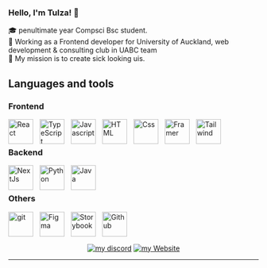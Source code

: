 ### Hello, I'm Tulza! 👋
🎓 penultimate year Compsci Bsc student. <br/>
🎯 Working as a Frontend developer for University of Auckland, web development & consulting club in UABC team <br/>
🚀 My mission is to create sick looking uis.  

## Languages and tools
### Frontend
<img alt="React" align="left" width="50px" style="padding-right:10px" src="https://cdn.jsdelivr.net/gh/devicons/devicon@latest/icons/react/react-original.svg" />
<img alt="TypeScript" align="left" width="50px" style="padding-right:10px" src="https://cdn.jsdelivr.net/gh/devicons/devicon@latest/icons/typescript/typescript-original.svg" />
<img alt="Javascript" align="left" width="50px" style="padding-right:10px" src="https://cdn.jsdelivr.net/gh/devicons/devicon@latest/icons/javascript/javascript-original.svg" />
<img alt="HTML" align="left" width="50px" style="padding-right:10px" src="https://cdn.jsdelivr.net/gh/devicons/devicon@latest/icons/html5/html5-original.svg" />
<img alt="Css" align="left" width="50px" style="padding-right:10px" src="https://cdn.jsdelivr.net/gh/devicons/devicon@latest/icons/css3/css3-original.svg" />
<img alt="Framer" align="left" width="50px" style="padding-right:10px" src="https://cdn.jsdelivr.net/gh/devicons/devicon@latest/icons/framermotion/framermotion-original.svg" />
<img alt="Tailwind" align="left" width="50px" style="padding-right:10px" src="https://cdn.jsdelivr.net/gh/devicons/devicon@latest/icons/tailwindcss/tailwindcss-original.svg" />
<br/><br/>

### Backend
<img alt="NextJs" align="left" width="50px" style="padding-right:10px" src="https://cdn.jsdelivr.net/gh/devicons/devicon@latest/icons/nextjs/nextjs-original.svg" />
<img alt="Python" align="left" width="50px" style="padding-right:10px" src="https://cdn.jsdelivr.net/gh/devicons/devicon@latest/icons/python/python-original.svg" />
<img alt="Java" align="left" width="50px" style="padding-right:10px" src="https://cdn.jsdelivr.net/gh/devicons/devicon@latest/icons/java/java-original.svg" />
<br/><br/>

### Others
<img alt="git" align="left" width="50px" style="padding-right:10px" src="https://cdn.jsdelivr.net/gh/devicons/devicon@latest/icons/git/git-original.svg" />
<img alt="Figma" align="left" width="50px" style="padding-right:10px" src="https://cdn.jsdelivr.net/gh/devicons/devicon@latest/icons/figma/figma-original.svg" />
<img alt="Storybook" align="left" width="50px" style="padding-right:10px" src="https://cdn.jsdelivr.net/gh/devicons/devicon@latest/icons/storybook/storybook-original.svg" />
<img alt="Github" align="left" width="50px" style="padding-right:10px" src="https://cdn.jsdelivr.net/gh/devicons/devicon@latest/icons/github/github-original.svg" />
<br/><br/><br/>

<p align="center">
    <a href="#"><img alt="my discord" title="Discord" src="https://img.shields.io/badge/Tulza-3152A0?style=for-the-badge&logo=Discord&logoColor=white"/></a>
    <a href="https://tulza.github.io/Tulza-dev/">
        <img alt="my Website" title="Website" src="https://img.shields.io/badge/my_website-000000?style=for-the-badge&logo=About.me&logoColor=white"/>
    </a>
</p>

---
